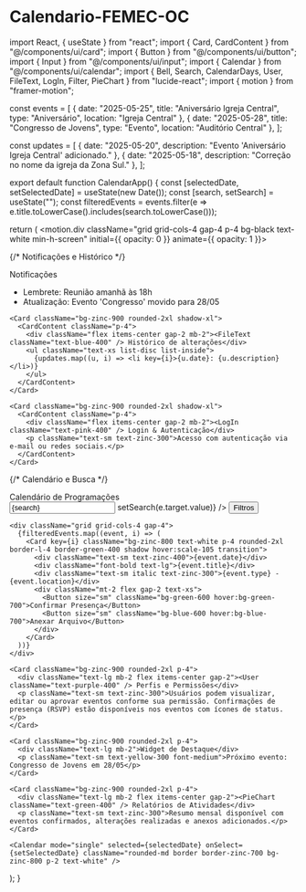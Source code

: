 # Calendario-FEMEC-OC
import React, { useState } from "react"; import { Card, CardContent } from "@/components/ui/card"; import { Button } from "@/components/ui/button"; import { Input } from "@/components/ui/input"; import { Calendar } from "@/components/ui/calendar"; import { Bell, Search, CalendarDays, User, FileText, LogIn, Filter, PieChart } from "lucide-react"; import { motion } from "framer-motion";

const events = [ { date: "2025-05-25", title: "Aniversário Igreja Central", type: "Aniversário", location: "Igreja Central" }, { date: "2025-05-28", title: "Congresso de Jovens", type: "Evento", location: "Auditório Central" }, ];

const updates = [ { date: "2025-05-20", description: "Evento 'Aniversário Igreja Central' adicionado." }, { date: "2025-05-18", description: "Correção no nome da igreja da Zona Sul." }, ];

export default function CalendarApp() { const [selectedDate, setSelectedDate] = useState(new Date()); const [search, setSearch] = useState(""); const filteredEvents = events.filter(e => e.title.toLowerCase().includes(search.toLowerCase()));

return ( <motion.div className="grid grid-cols-4 gap-4 p-4 bg-black text-white min-h-screen" initial={{ opacity: 0 }} animate={{ opacity: 1 }}>

{/* Notificações e Histórico */}
  <div className="col-span-1 space-y-4">
    <Card className="bg-zinc-900 rounded-2xl shadow-xl">
      <CardContent className="p-4">
        <div className="flex items-center gap-2 mb-2"><Bell className="text-yellow-400" /> Notificações</div>
        <ul className="text-sm list-disc list-inside">
          <li>Lembrete: Reunião amanhã às 18h</li>
          <li>Atualização: Evento 'Congresso' movido para 28/05</li>
        </ul>
      </CardContent>
    </Card>

    <Card className="bg-zinc-900 rounded-2xl shadow-xl">
      <CardContent className="p-4">
        <div className="flex items-center gap-2 mb-2"><FileText className="text-blue-400" /> Histórico de alterações</div>
        <ul className="text-xs list-disc list-inside">
          {updates.map((u, i) => <li key={i}>{u.date}: {u.description}</li>)}
        </ul>
      </CardContent>
    </Card>

    <Card className="bg-zinc-900 rounded-2xl shadow-xl">
      <CardContent className="p-4">
        <div className="flex items-center gap-2 mb-2"><LogIn className="text-pink-400" /> Login & Autenticação</div>
        <p className="text-sm text-zinc-300">Acesso com autenticação via e-mail ou redes sociais.</p>
      </CardContent>
    </Card>
  </div>

  {/* Calendário e Busca */}
  <div className="col-span-3 space-y-4">
    <div className="flex justify-between items-center">
      <div className="text-xl font-semibold flex gap-2 items-center"><CalendarDays /> Calendário de Programações</div>
      <div className="flex gap-2 w-1/2">
        <Input placeholder="Buscar eventos..." className="w-full bg-zinc-800 border-zinc-700" value={search} onChange={(e) => setSearch(e.target.value)} />
        <Button variant="outline" className="text-white border-zinc-600"><Filter /> Filtros</Button>
      </div>
    </div>

    <div className="grid grid-cols-4 gap-4">
      {filteredEvents.map((event, i) => (
        <Card key={i} className="bg-zinc-800 text-white p-4 rounded-2xl border-l-4 border-green-400 shadow hover:scale-105 transition">
          <div className="text-sm text-zinc-400">{event.date}</div>
          <div className="font-bold text-lg">{event.title}</div>
          <div className="text-sm italic text-zinc-300">{event.type} - {event.location}</div>
          <div className="mt-2 flex gap-2 text-xs">
            <Button size="sm" className="bg-green-600 hover:bg-green-700">Confirmar Presença</Button>
            <Button size="sm" className="bg-blue-600 hover:bg-blue-700">Anexar Arquivo</Button>
          </div>
        </Card>
      ))}
    </div>

    <Card className="bg-zinc-900 rounded-2xl p-4">
      <div className="text-lg mb-2 flex items-center gap-2"><User className="text-purple-400" /> Perfis e Permissões</div>
      <p className="text-sm text-zinc-300">Usuários podem visualizar, editar ou aprovar eventos conforme sua permissão. Confirmações de presença (RSVP) estão disponíveis nos eventos com ícones de status.</p>
    </Card>

    <Card className="bg-zinc-900 rounded-2xl p-4">
      <div className="text-lg mb-2">Widget de Destaque</div>
      <p className="text-sm text-yellow-300 font-medium">Próximo evento: Congresso de Jovens em 28/05</p>
    </Card>

    <Card className="bg-zinc-900 rounded-2xl p-4">
      <div className="text-lg mb-2 flex items-center gap-2"><PieChart className="text-green-400" /> Relatórios de Atividades</div>
      <p className="text-sm text-zinc-300">Resumo mensal disponível com eventos confirmados, alterações realizadas e anexos adicionados.</p>
    </Card>

    <Calendar mode="single" selected={selectedDate} onSelect={setSelectedDate} className="rounded-md border border-zinc-700 bg-zinc-800 p-2 text-white" />
  </div>
</motion.div>

); }

